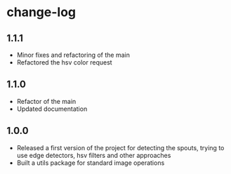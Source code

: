 # change-log

## 1.1.1

* Minor fixes and refactoring of the main
* Refactored the hsv color request

## 1.1.0

* Refactor of the main
* Updated documentation


## 1.0.0

* Released a first version of the project for detecting the spouts, trying to use edge detectors, hsv filters and other approaches
* Built a utils package for standard image operations
